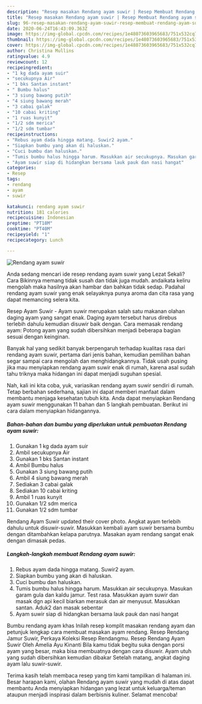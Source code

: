 ```yaml
---
description: "Resep masakan Rendang ayam suwir | Resep Membuat Rendang ayam suwir Yang Sedap"
title: "Resep masakan Rendang ayam suwir | Resep Membuat Rendang ayam suwir Yang Sedap"
slug: 96-resep-masakan-rendang-ayam-suwir-resep-membuat-rendang-ayam-suwir-yang-sedap
date: 2020-06-24T16:43:09.363Z
image: https://img-global.cpcdn.com/recipes/1e48073603965683/751x532cq70/rendang-ayam-suwir-foto-resep-utama.jpg
thumbnail: https://img-global.cpcdn.com/recipes/1e48073603965683/751x532cq70/rendang-ayam-suwir-foto-resep-utama.jpg
cover: https://img-global.cpcdn.com/recipes/1e48073603965683/751x532cq70/rendang-ayam-suwir-foto-resep-utama.jpg
author: Christina Mullins
ratingvalue: 4.9
reviewcount: 12
recipeingredient:
- "1 kg dada ayam suir"
- "secukupnya Air"
- "1 bks Santan instant"
- " Bumbu halus"
- "3 siung bawang putih"
- "4 siung bawang merah"
- "3 cabai galak"
- "10 cabai kriting"
- "1 ruas kunyit"
- "1/2 sdm merica"
- "1/2 sdm tumbar"
recipeinstructions:
- "Rebus ayam dada hingga matang. Suwir2 ayam."
- "Siapkan bumbu yang akan di haluskan."
- "Cuci bumbu dan haluskan."
- "Tumis bumbu halus hingga harum. Masukkan air secukupnya. Masukan garam gula dan kaldu jamur. Test rasa. Masukkan ayam suwir dan masak dgn api kecil biarkan merasuk dan air menyusut. Masukkan santan. Aduk2 dan masak sebentar"
- "Ayam suwir siap di hidangkan bersama lauk pauk dan nasi hangat"
categories:
- Resep
tags:
- rendang
- ayam
- suwir

katakunci: rendang ayam suwir 
nutrition: 181 calories
recipecuisine: Indonesian
preptime: "PT18M"
cooktime: "PT40M"
recipeyield: "1"
recipecategory: Lunch

---
```



![Rendang ayam suwir](https://img-global.cpcdn.com/recipes/1e48073603965683/751x532cq70/rendang-ayam-suwir-foto-resep-utama.jpg)

Anda sedang mencari ide resep rendang ayam suwir yang Lezat Sekali? Cara Bikinnya memang tidak susah dan tidak juga mudah. andaikata keliru mengolah maka hasilnya akan hambar dan bahkan tidak sedap. Padahal rendang ayam suwir yang enak selayaknya punya aroma dan cita rasa yang dapat memancing selera kita.

Resep Ayam Suwir - Ayam suwir merupakan salah satu makanan olahan daging ayam yang sangat enak. Daging ayam tersebut harus direbus terlebih dahulu kemudian disuwir baik dengan. Cara memasak rendang ayam: Potong ayam yang sudah dibersihkan menjadi beberapa bagian sesuai dengan keinginan.

Banyak hal yang sedikit banyak berpengaruh terhadap kualitas rasa dari rendang ayam suwir, pertama dari jenis bahan, kemudian pemilihan bahan segar sampai cara mengolah dan menghidangkannya. Tidak usah pusing jika mau menyiapkan rendang ayam suwir enak di rumah, karena asal sudah tahu triknya maka hidangan ini dapat menjadi suguhan spesial.


Nah, kali ini kita coba, yuk, variasikan rendang ayam suwir sendiri di rumah. Tetap berbahan sederhana, sajian ini dapat memberi manfaat dalam membantu menjaga kesehatan tubuh kita. Anda dapat menyiapkan Rendang ayam suwir menggunakan 11 bahan dan 5 langkah pembuatan. Berikut ini cara dalam menyiapkan hidangannya.

<!--inarticleads1-->

##### Bahan-bahan dan bumbu yang diperlukan untuk pembuatan Rendang ayam suwir:

1. Gunakan 1 kg dada ayam suir
1. Ambil secukupnya Air
1. Gunakan 1 bks Santan instant
1. Ambil  Bumbu halus
1. Gunakan 3 siung bawang putih
1. Ambil 4 siung bawang merah
1. Sediakan 3 cabai galak
1. Sediakan 10 cabai kriting
1. Ambil 1 ruas kunyit
1. Gunakan 1/2 sdm merica
1. Gunakan 1/2 sdm tumbar


Rendang Ayam Suwir updated their cover photo. Angkat ayam terlebih dahulu untuk disuwir-suwir. Masukkan kembali ayam suwir bersama bumbu dengan ditambahkan kelapa parutnya. Masakan ayam rendang sangat enak dengan dimasak pedas. 

<!--inarticleads2-->

##### Langkah-langkah membuat Rendang ayam suwir:

1. Rebus ayam dada hingga matang. Suwir2 ayam.
1. Siapkan bumbu yang akan di haluskan.
1. Cuci bumbu dan haluskan.
1. Tumis bumbu halus hingga harum. Masukkan air secukupnya. Masukan garam gula dan kaldu jamur. Test rasa. Masukkan ayam suwir dan masak dgn api kecil biarkan merasuk dan air menyusut. Masukkan santan. Aduk2 dan masak sebentar
1. Ayam suwir siap di hidangkan bersama lauk pauk dan nasi hangat


Bumbu rendang ayam khas Inilah resep komplit masakan rendang ayam dan petunjuk lengkap cara membuat masakan ayam rendang. Resep Rendang Jamur Suwir, Perkaya Koleksi Resep Rendangmu. Resep Rendang Ayam Suwir Oleh Amelia Ayu Kinanti Bila kamu tidak begitu suka dengan porsi ayam yang besar, maka bisa membuatnya dengan cara disuwir. Ayam utuh yang sudah dibersihkan kemudian dibakar Setelah matang, angkat daging ayam lalu suwir-suwir. 

Terima kasih telah membaca resep yang tim kami tampilkan di halaman ini. Besar harapan kami, olahan Rendang ayam suwir yang mudah di atas dapat membantu Anda menyiapkan hidangan yang lezat untuk keluarga/teman ataupun menjadi inspirasi dalam berbisnis kuliner. Selamat mencoba!
